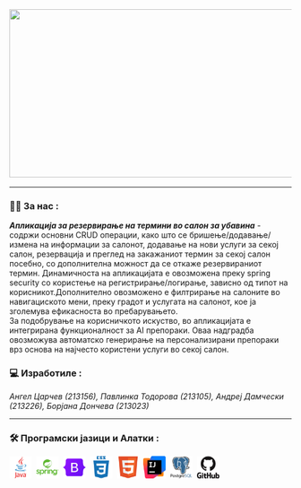<div align="center">
  <img src="https://media1.giphy.com/media/v1.Y2lkPTc5MGI3NjExMnNrbmZkYm9qNnF5amNienF6cjQyNm94cWJva2FwcXIyamFoZWwzZiZlcD12MV9pbnRlcm5hbF9naWZfYnlfaWQmY3Q9Zw/qgQUggAC3Pfv687qPC/giphy.webp" width="600" height="300"/>
</div> 

---

### :technologist: За нас : 

***Апликација за резервирање на термини во салон за убавина*** - содржи основни CRUD операции, како што се бришење/додавање/измена на информации за салонот, додавање на нови услуги за секој салон, резервација и преглед на закажаниот термин за секој салон посебно, со дополнителна можност да се откаже резервираниот термин.
Динамичноста на апликацијата е овозможена преку spring security со користење на регистрирање/логирање, зависно од типот на корисникот.Дополнително овозможено е филтрирање на салоните во навигациското мени, преку градот и услугата на салонот, кое ја зголемува ефикасноста во пребарувањето. 
</br>
За подобрување на корисничкото искуство, во апликацијата е интегрирана функционалност за AI препораки. Оваа надградба овозможува автоматско генерирање на персонализирани препораки врз основа на најчесто користени услуги во секој салон.

### :computer: Изработиле :  
*Ангел Царчев (213156), Павлинка Тодорова (213105), Андреј Дамчески (213226), Борјана Дончева (213023)* 

---

### :hammer_and_wrench: Програмски јазици и Алатки :
<div>
  <img src="https://github.com/devicons/devicon/blob/master/icons/java/java-original-wordmark.svg" title="Java" alt="Java" width="40" height="40"/>&nbsp;
  <img src="https://github.com/devicons/devicon/blob/master/icons/spring/spring-original-wordmark.svg" title="Spring" alt="Spring" width="40" height="40"/>&nbsp; 
  <img src="https://github.com/devicons/devicon/blob/master/icons/bootstrap/bootstrap-original.svg" alt="Boostrap" width="40" height="40"/>&nbsp;
  <img src="https://github.com/devicons/devicon/blob/master/icons/css3/css3-plain-wordmark.svg"  title="CSS3" alt="CSS" width="40" height="40"/>&nbsp;
  <img src="https://github.com/devicons/devicon/blob/master/icons/html5/html5-original.svg" title="HTML5" alt="HTML" width="40" height="40"/>&nbsp;
  <img src="https://github.com/devicons/devicon/blob/master/icons/intellij/intellij-original.svg" title="Intellij"  alt="Intellij" width="40" height="40"/>&nbsp; 
  <img src="https://github.com/devicons/devicon/blob/master/icons/postgresql/postgresql-original-wordmark.svg" title="Postgresql"  alt="Postgresql" width="40" height="40"/>&nbsp;
  <img src="https://github.com/devicons/devicon/blob/master/icons/github/github-original-wordmark.svg" title="Git" **alt="Git" width="40" height="40"/>
</div>
